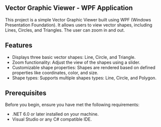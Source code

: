## Vector Graphic Viewer - WPF Application
This project is a simple Vector Graphic Viewer built using WPF (Windows Presentation Foundation).
It allows users to view vector shapes, including Lines, Circles, and Triangles. The user can zoom in and out.

## Features
- Displays three basic vector shapes: Line, Circle, and Triangle.
- Zoom functionality: Adjust the view of the shapes using a slider.
- Customizable shape properties: Shapes are rendered based on defined properties like coordinates, color, and size.
- Shape types: Supports multiple shapes types: Line, Circle, and Polygon.

## Prerequisites
Before you begin, ensure you have met the following requirements:
- .NET 6.0 or later installed on your machine.
- Visual Studio or any C# compatible IDE.
